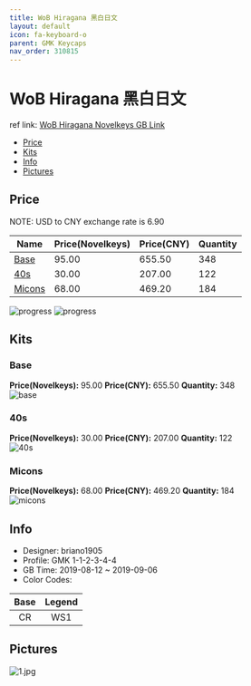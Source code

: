 ```yaml
---
title: WoB Hiragana 黑白日文
layout: default
icon: fa-keyboard-o
parent: GMK Keycaps
nav_order: 310815
---
```


# WoB Hiragana 黑白日文

ref link: [WoB Hiragana Novelkeys GB Link](https://novelkeys.xyz/products/gmk-wob-hiragana)  

* [Price](#price)  
* [Kits](#kits)  
* [Info](#info)  
* [Pictures](#pictures)  

## Price  
NOTE: USD to CNY exchange rate is 6.90

| Name          | Price(Novelkeys)    |  Price(CNY) | Quantity |
| ------------- | ------------ |  ---------- | -------- |
|[Base](#base)|95.00|655.50|348|
|[40s](#40s)|30.00|207.00|122|
|[Micons](#micons)|68.00|469.20|184|

<img src="{{ 'assets/images/gmk-keycaps/wobhiragana/progress1.png' | relative_url }}" alt="progress" class="image featured">
<img src="{{ 'assets/images/gmk-keycaps/wobhiragana/progress2.png' | relative_url }}" alt="progress" class="image featured">

## Kits  
### Base  
**Price(Novelkeys):** 95.00    **Price(CNY):** 655.50    **Quantity:** 348  
<img src="{{ 'assets/images/gmk-keycaps/wobhiragana/kits_pics/base.png' | relative_url }}" alt="base" class="image featured">

### 40s  
**Price(Novelkeys):** 30.00    **Price(CNY):** 207.00    **Quantity:** 122  
<img src="{{ 'assets/images/gmk-keycaps/wobhiragana/kits_pics/40s.png' | relative_url }}" alt="40s" class="image featured">

### Micons  
**Price(Novelkeys):** 68.00    **Price(CNY):** 469.20    **Quantity:** 184  
<img src="{{ 'assets/images/gmk-keycaps/wobhiragana/kits_pics/micons.png' | relative_url }}" alt="micons" class="image featured">

## Info  
* Designer: briano1905  
* Profile: GMK 1-1-2-3-4-4  
* GB Time: 2019-08-12 ~ 2019-09-06  
* Color Codes:  

Base | Legend
:------:|:------:
CR | WS1

## Pictures  
<img src="{{ 'assets/images/gmk-keycaps/wobhiragana/rendering_pics/1.jpg' | relative_url }}" alt="1.jpg" class="image featured">
